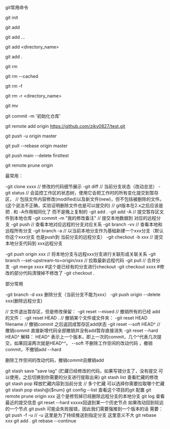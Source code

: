 git常用命令
<!-- 初始化仓库 -->
git init

<!-- 向仓库版本控制系统中添加文件，之后对此文件的修改，将被 Git 记录 -->
git add <filename>
<!-- git add 允许一次添加多个文件 -->
git add <filename1>  <filename2> ...
<!-- git add 可以添加指定目录，目录的添加会自动添加子目录 -->
git add <directory_name>
<!-- 允许添加当前目录下的所有文件 -->
git add .
<!-- 从仓库文件管理系统中移除文件，文件将变为未跟踪状态，之后对此文件的任何修改，Git 将一致忽略,此种方式，不仅将文件状态置为未跟踪，也会从工作目录删除此文件 -->
git rm <filename>
<!-- 将文件状态置为未跟踪，本地保留此文件 -->
git rm --cached <filename>
<!-- 如果文件已经添加到暂存区，则必须使用强制删除 -f -->
git rm -f <filename>
<!-- 可以对目录进行递归删除 -r , 则会删除整个目录下的所有子目录和文件 -->
git rm -r <directory_name>
<!-- 文件重命名 -->
git mv <source> <destination>
<!--相当于三个命令   mv readme.md readme.txt
                    git rm readme.md
                    git add readme.txt
 -->

<!-- 提交到本地仓库 -->
git commit -m '初始化仓库' 
<!-- 与远程链接 -->
git remote add origin https://github.com/ziky0827/test.git
<!-- 推送 -->
git push -u origin master
<!-- 拉取远程仓库并于本地仓库合并 -->
git pull --rebase origin master

<!-- 删除远程分支 -->
git push main --delete firsttest
<!-- 修剪远程分支，github上删除了vscode还有 -->
git remote prune origin

最常用：
<!-- // 克隆远程代码下来本地 -->
-git clone xxxx
// 修改的代码细节展示
-git diff 
// 当前分支状态（改动总览）
-git status
// 会监控工作区的状态树，使用它会把工作时的所有变化提交到暂存区，
// 包括文件内容修改(modified)以及新文件(new)，但不包括被删除的文件。(这个说法不正确，实验证明删除文件也是可以提交的)
// git版本在2.x之后应该是把 . 和 -A作用相同化了 而不是晚上复制的
-git add .
-git add -A
// 提交暂存区文件到本地仓库
-git commit -m "我的修改备注"
// 提交本地数据到 对应的远程分支
-git push
// 查看本地对应远程的分支对应关系
-git branch -vv 
// 查看本地和远程所有分支
-git branch -a 
// 以当前本地分支作为基础新建一个xxx分支（默认你这个xxx分支 也是push到 当前分支的远程分支）
-git checkout -b xxx 
// 提交本地分支代码到 xxx远程分支

-git push origin xxx 
// 将本地分支与远程xxx分支进行关联形成关联关系
-git branch --set-upstream-to=origin/xxx 
// 拉取最新远程代码
-git pull
// 合并分支
-git merge xxxx
#这个是已经有的分支进行checkout
-git checkout xxxx
#修改的部分代码清理掉不修改了
-git checkout .


部分常用

-git branch -d xxx 删除分支（当前分支不能为xxx）
-git push origin --delete xxx(删除远程分支)

// 文件退出暂存区，但是修改保留：
-git reset --mixed
// 撤销所有的已经 add 的文件：
-git reset HEAD .
// 撤销某个文件或文件夹：
-git reset HEAD  filename
// 撤销commit 之后返回成暂存区add状态
-git reset --soft HEAD^
// 撤销commit 直接新增代码全部撤销并没有add暂存直接消失
-git reset --hard HEAD^
解释：
HEAD^ 表示上一个版本，即上一次的commit，几个^代表几次提交，如果回滚两次就是HEAD^^。
--soft
不删除工作空间的改动代码 ，撤销commit，不撤销add
--hard

删除工作空间的改动代码，撤销commit且撤销add

git stash save "save tag" (贮藏已经修改的代码，如果写错分支了，没有提交 可以使用，之后切换到你需要的分支进行提取出来)
git stash list 查看贮藏的修改
git stash pop 释放贮藏内容到当前分支
// 多个贮藏 可以选择你需要拉取哪个贮藏
git stash pop stash@{$num}
git config --list 查看这个项目的git 配置
git remote prune origin xxx 这个是修剪掉已经删除远程分支的本地分支
git log 查看最近的提交信息
git reset --hard xxxxx回退到某一个历史节点
如果改动回到较远的一个节点 git push 可能会失败报错，因此我们需要强推到一个版本的话 需要：
git push -f -u // -u 这里是为了持续推送到指定分支 这里意义不大
git rebase xxx
git add .
git rebase --continue